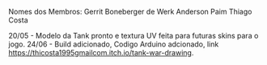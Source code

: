 Nomes dos Membros:
Gerrit Boneberger de Werk
Anderson Paim
Thiago Costa

20/05 - Modelo da Tank pronto e textura UV feita para futuras skins para o jogo.
24/06 - Build adicionado, Codigo Arduino adcionado, link https://thicosta1995gmailcom.itch.io/tank-war-drawing.

